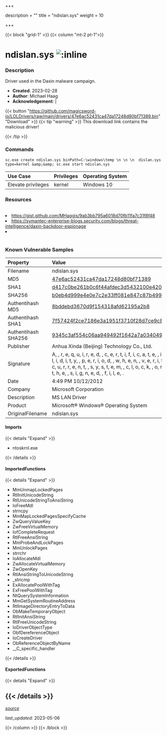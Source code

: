 +++

description = ""
title = "ndislan.sys"
weight = 10

+++


{{< block "grid-1" >}}
{{< column "mt-2 pt-1">}}


# ndislan.sys ![:inline](/images/twitter_verified.png) 


### Description

Driver used in the Daxin malware campaign.

- **Created**: 2023-02-28
- **Author**: Michael Haag
- **Acknowledgement**:  | [](https://twitter.com/)

{{< button "https://github.com/magicsword-io/LOLDrivers/raw/main/drivers/47e6ac52431ca47da17248d80bf71389.bin" "Download" >}}
{{< tip "warning" >}}
This download link contains the malicious driver!

{{< /tip >}}

### Commands

```
sc.exe create ndislan.sys binPath=C:\windows\temp \n \n \n  dislan.sys type=kernel &amp;&amp; sc.exe start ndislan.sys
```

| Use Case | Privileges | Operating System | 
|:---- | ---- | ---- |
| Elevate privileges | kernel | Windows 10 |

### Resources
<br>
<li><a href="https://gist.github.com/MHaggis/9ab3bb795a6018d70fb11fa7c31f8f48">https://gist.github.com/MHaggis/9ab3bb795a6018d70fb11fa7c31f8f48</a></li>
<li><a href="https://symantec-enterprise-blogs.security.com/blogs/threat-intelligence/daxin-backdoor-espionage">https://symantec-enterprise-blogs.security.com/blogs/threat-intelligence/daxin-backdoor-espionage</a></li>
<li><a href=""></a></li>
<br>

### Known Vulnerable Samples

| Property           | Value |
|:-------------------|:------|
| Filename           | ndislan.sys |
| MD5                | [47e6ac52431ca47da17248d80bf71389](https://www.virustotal.com/gui/file/47e6ac52431ca47da17248d80bf71389) |
| SHA1               | [d417c0be261b0c6f44afdec3d5432100e420c3ed](https://www.virustotal.com/gui/file/d417c0be261b0c6f44afdec3d5432100e420c3ed) |
| SHA256             | [b0eb4d999e4e0e7c2e33ff081e847c87b49940eb24a9e0794c6aa9516832c427](https://www.virustotal.com/gui/file/b0eb4d999e4e0e7c2e33ff081e847c87b49940eb24a9e0794c6aa9516832c427) |
| Authentihash MD5   | [8bddebd3670d9f154318afd62195a2b8](https://www.virustotal.com/gui/search/authentihash%253A8bddebd3670d9f154318afd62195a2b8) |
| Authentihash SHA1  | [7f57424f2ce7186e3a1951f3710f28d7ce9c8a96](https://www.virustotal.com/gui/search/authentihash%253A7f57424f2ce7186e3a1951f3710f28d7ce9c8a96) |
| Authentihash SHA256| [9345c3af554c06aa949492f1642a7a03404956d2952cca8a68658b62dccb0825](https://www.virustotal.com/gui/search/authentihash%253A9345c3af554c06aa949492f1642a7a03404956d2952cca8a68658b62dccb0825) |
| Publisher         | Anhua Xinda (Beijing) Technology Co., Ltd. |
| Signature         | A,  , r, e, q, u, i, r, e, d,  , c, e, r, t, i, f, i, c, a, t, e,  , i, s,  , n, o, t,  , w, i, t, h, i, n,  , i, t, s,  , v, a, l, i, d, i, t, y,  , p, e, r, i, o, d,  , w, h, e, n,  , v, e, r, i, f, y, i, n, g,  , a, g, a, i, n, s, t,  , t, h, e,  , c, u, r, r, e, n, t,  , s, y, s, t, e, m,  , c, l, o, c, k,  , o, r,  , t, h, e,  , t, i, m, e, s, t, a, m, p,  , i, n,  , t, h, e,  , s, i, g, n, e, d,  , f, i, l, e, .   |
| Date                | 4:49 PM 10/12/2012 |
| Company           | Microsoft Corporation |
| Description       | MS LAN Driver |
| Product           | Microsoft® Windows® Operating System |
| OriginalFilename  | ndislan.sys |


#### Imports
{{< details "Expand" >}}
* ntoskrnl.exe

{{< /details >}}
#### ImportedFunctions
{{< details "Expand" >}}
* MmUnmapLockedPages
* RtlInitUnicodeString
* RtlUnicodeStringToAnsiString
* IoFreeMdl
* strncpy
* MmMapLockedPagesSpecifyCache
* ZwQueryValueKey
* ZwFreeVirtualMemory
* IofCompleteRequest
* RtlFreeAnsiString
* MmProbeAndLockPages
* MmUnlockPages
* strrchr
* IoAllocateMdl
* ZwAllocateVirtualMemory
* ZwOpenKey
* RtlAnsiStringToUnicodeString
* _stricmp
* ExAllocatePoolWithTag
* ExFreePoolWithTag
* NtQuerySystemInformation
* MmGetSystemRoutineAddress
* RtlImageDirectoryEntryToData
* ObMakeTemporaryObject
* RtlInitAnsiString
* RtlFreeUnicodeString
* IoDriverObjectType
* ObfDereferenceObject
* IoCreateDriver
* ObReferenceObjectByName
* __C_specific_handler

{{< /details >}}
#### ExportedFunctions
{{< details "Expand" >}}

{{< /details >}}
-----



[*source*](https://github.com/magicsword-io/LOLDrivers/tree/main/yaml/ndislan.yaml)

*last_updated:* 2023-05-06








{{< /column >}}
{{< /block >}}
